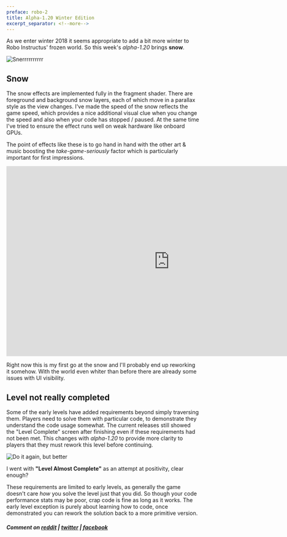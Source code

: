 ```yaml
---
preface: robo-2
title: Alpha-1.20 Winter Edition
excerpt_separator: <!--more-->
---
```

As we enter winter 2018 it seems appropriate to add a bit more winter to Robo Instructus' frozen world. So this week's _alpha-1.20_ brings **snow**.


![](https://user-images.githubusercontent.com/2331607/47919738-0b48ea00-dea8-11e8-8d42-6a18151ee8cd.jpg "Snerrrrrrrrrr")

<!--more-->
## Snow
The snow effects are implemented fully in the fragment shader. There are foreground and background snow layers, each of which move in a parallax style as the view changes. I've made the speed of the snow reflects the game speed, which provides a nice additional visual clue when you change the speed and also when your code has stopped / paused. At the same time I've tried to ensure the effect runs well on weak hardware like onboard GPUs.

The point of effects like these is to go hand in hand with the other art & music boosting the _take-game-seriously_ factor which is particularly important for first impressions.

<div class="video-wrap">
  <iframe width="850" height="495"
    src="https://www.youtube-nocookie.com/embed/aYXNx9RSfUY?rel=0"
    frameborder="0" allowfullscreen></iframe>
</div>

Right now this is my first go at the snow and I'll probably end up reworking it somehow. With the world even whiter than before there are already some issues with UI visibility.

## Level not really completed
Some of the early levels have added requirements beyond simply traversing them. Players need to solve them with particular code, to demonstrate they understand the code usage somewhat. The current releases still showed the "Level Complete" screen after finishing even if these requirements had not been met. This changes with _alpha-1.20_ to provide more clarity to players that they must rework this level before continuing.

![](https://user-images.githubusercontent.com/2331607/47919845-64b11900-dea8-11e8-9a2c-e7de8b0f1ed9.jpg "Do it again, but better")

I went with **"Level Almost Complete"** as an attempt at positivity, clear enough?

These requirements are limited to early levels, as generally the game doesn't care _how_ you solve the level just that you did. So though your code performance stats may be poor, crap code is fine as long as it works. The early level exception is purely about learning how to code, once demonstrated you can rework the solution back to a more primitive version.

##### Comment on [reddit](https://www.reddit.com/r/devblogs/comments/9tl835/robo_instructus_snow_effects_from_fragment_shading/) | [twitter](https://twitter.com/bigabgames/status/1058383341513310208) | [facebook](https://www.facebook.com/bigabgames/posts/2143429695744406)
